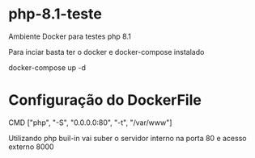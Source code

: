 # php-8.1-teste
Ambiente Docker para testes php 8.1

Para inciar basta ter o docker e docker-compose instalado

docker-compose up -d

# Configuração do DockerFile
CMD ["php", "-S", "0.0.0.0:80", "-t", "/var/www"]

Utilizando php buil-in vai suber o servidor interno na porta 80 e acesso externo 8000
